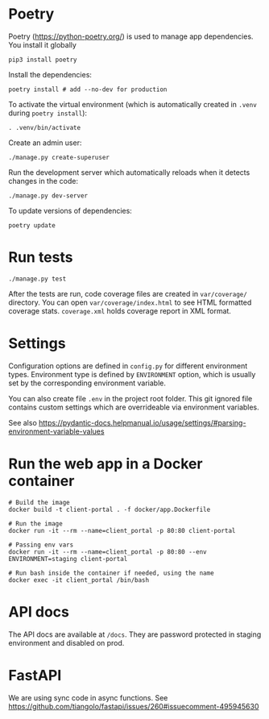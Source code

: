 # Poetry

Poetry (https://python-poetry.org/) is used to manage app dependencies. You install it globally

    pip3 install poetry


Install the dependencies:

    poetry install # add --no-dev for production

To activate the virtual environment (which is automatically created in `.venv` during `poetry install`):

    . .venv/bin/activate

Create an admin user:

    ./manage.py create-superuser

Run the development server which automatically reloads when it detects changes in the code:

    ./manage.py dev-server

To update versions of dependencies:

    poetry update


# Run tests

    ./manage.py test

After the tests are run, code coverage files are created in `var/coverage/` directory.
You can open `var/coverage/index.html` to see HTML formatted coverage stats.
`coverage.xml` holds coverage report in XML format.


# Settings
    
Configuration options are defined in `config.py` for different environment types. Environment
type is defined by `ENVIRONMENT` option, which is usually set by the corresponding environment
variable.

You can also create file `.env` in the project root folder. This git ignored file contains custom 
settings which are overrideable via environment variables.

See also https://pydantic-docs.helpmanual.io/usage/settings/#parsing-environment-variable-values


# Run the web app in a Docker container

    # Build the image
    docker build -t client-portal . -f docker/app.Dockerfile

    # Run the image
    docker run -it --rm --name=client_portal -p 80:80 client-portal

    # Passing env vars 
    docker run -it --rm --name=client_portal -p 80:80 --env ENVIRONMENT=staging client-portal

    # Run bash inside the container if needed, using the name 
    docker exec -it client_portal /bin/bash


# API docs

The API docs are available at `/docs`. They are password protected in staging environment and disabled
on prod.


# FastAPI

We are using sync code in async functions. See https://github.com/tiangolo/fastapi/issues/260#issuecomment-495945630

